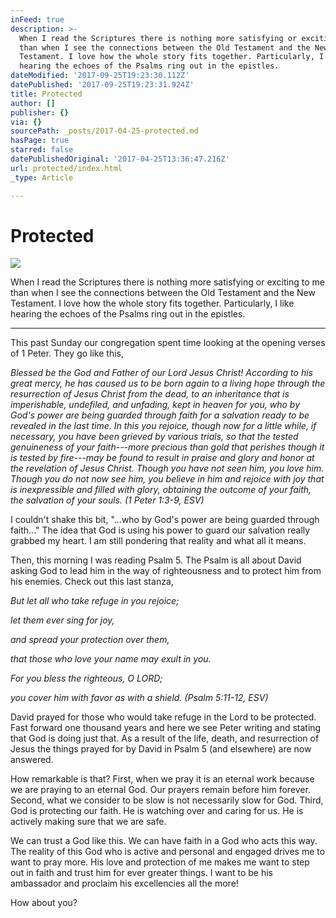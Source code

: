 ```yaml
---
inFeed: true
description: >-
  When I read the Scriptures there is nothing more satisfying or exciting to me
  than when I see the connections between the Old Testament and the New
  Testament. I love how the whole story fits together. Particularly, I like
  hearing the echoes of the Psalms ring out in the epistles. 
dateModified: '2017-09-25T19:23:30.112Z'
datePublished: '2017-09-25T19:23:31.924Z'
title: Protected
author: []
publisher: {}
via: {}
sourcePath: _posts/2017-04-25-protected.md
hasPage: true
starred: false
datePublishedOriginal: '2017-04-25T13:36:47.216Z'
url: protected/index.html
_type: Article

---
```

# Protected
![](https://the-grid-user-content.s3-us-west-2.amazonaws.com/bfa2f174-48b6-4e6c-a670-111218550a2a.jpg)

When I read the Scriptures there is nothing more satisfying or exciting to me than when I see the connections between the Old Testament and the New Testament. I love how the whole story fits together. Particularly, I like hearing the echoes of the Psalms ring out in the epistles. 

---

This past Sunday our congregation spent time looking at the opening verses of 1 Peter. They go like this, 

_Blessed be the God and Father of our Lord Jesus Christ! According to his great mercy, he has caused us to be born again to a living hope through the resurrection of Jesus Christ from the dead, to an inheritance that is imperishable, undefiled, and unfading, kept in heaven for you, who by God's power are being guarded through faith for a salvation ready to be revealed in the last time. In this you rejoice, though now for a little while, if necessary, you have been grieved by various trials, so that the tested genuineness of your faith---more precious than gold that perishes though it is tested by fire---may be found to result in praise and glory and honor at the revelation of Jesus Christ. Though you have not seen him, you love him. Though you do not now see him, you believe in him and rejoice with joy that is inexpressible and filled with glory, obtaining the outcome of your faith, the salvation of your souls. (1 Peter 1:3-9, ESV)_

I couldn't shake this bit, "...who by God's power are being guarded through faith..." The idea that God is using his power to guard our salvation really grabbed my heart. I am still pondering that reality and what all it means. 

Then, this morning I was reading Psalm 5\. The Psalm is all about David asking God to lead him in the way of righteousness and to protect him from his enemies. Check out this last stanza, 

_But let all who take refuge in you rejoice;_

_let them ever sing for joy,_

_and spread your protection over them,_

_that those who love your name may exult in you._

_For you bless the righteous, O LORD;_

_you cover him with favor as with a shield. (Psalm 5:11-12, ESV)_

David prayed for those who would take refuge in the Lord to be protected. Fast forward one thousand years and here we see Peter writing and stating that God is doing just that. As a result of the life, death, and resurrection of Jesus the things prayed for by David in Psalm 5 (and elsewhere) are now answered. 

How remarkable is that? First, when we pray it is an eternal work because we are praying to an eternal God. Our prayers remain before him forever. Second, what we consider to be slow is not necessarily slow for God. Third, God is protecting our faith. He is watching over and caring for us. He is actively making sure that we are safe.

We can trust a God like this. We can have faith in a God who acts this way. The reality of this God who is active and personal and engaged drives me to want to pray more. His love and protection of me makes me want to step out in faith and trust him for ever greater things. I want to be his ambassador and proclaim his excellencies all the more! 

How about you?